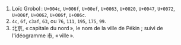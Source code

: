 1. Loïc Grobol : `U+004c`, `U+006f`, `U+00ef`, `U+0063`, `U+0020`, `U+0047`, `U+0072`, `U+006f`,
   `U+0062`, `U+006f`, `U+006c`.
2. `4c`, `6f`, `c3af`, `63`, ou `76`, `111`, `195`, `175`, `99`.
3. 北京, « capitale du nord », le nom de la ville de Pékin ; suivi de l'idéogramme 市, « ville ».